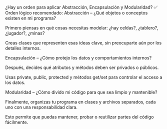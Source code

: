 ¿Hay un orden para aplicar Abstracción, Encapsulación y Modularidad?
✅ Orden lógico recomendado:
Abstracción – ¿Qué objetos o conceptos existen en mi programa?

Primero piensas en qué cosas necesitas modelar: ¿hay celdas?, ¿tablero?, ¿jugador?, ¿minas?

Creas clases que representen esas ideas clave, sin preocuparte aún por los detalles internos.

Encapsulación – ¿Cómo protejo los datos y comportamientos internos?

Después, decides qué atributos y métodos deben ser privados o públicos.

Usas private, public, protected y métodos get/set para controlar el acceso a los datos.

Modularidad – ¿Cómo divido mi código para que sea limpio y mantenible?

Finalmente, organizas tu programa en clases y archivos separados, cada uno con una responsabilidad clara.

Esto permite que puedas mantener, probar o reutilizar partes del código fácilmente.